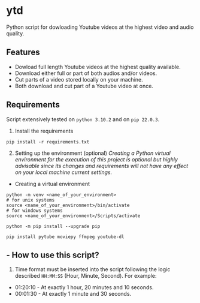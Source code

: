 # ytd
Python script for dowloading Youtube videos at the highest video and audio quality. 

## Features
- Dowload full length Youtube videos at the highest quality available.
- Download either full or part of both audios and/or videos.
- Cut parts of a video stored locally on your machine.
- Both download and cut part of a Youtube video at once.

## Requirements
Script extensively tested on `python 3.10.2` and on `pip 22.0.3`. 
1. Install the requirements
```
pip install -r requirements.txt
```
2. Setting up the environment (optional) 
*Creating a Python virtual environment for the execution of this project is optional but highly advisable since its changes and requirements will not have any effect on your local machine current settings.*
- Creating a virtual environment

```
python -m venv <name_of_your_environment>
# for unix systems
source <name_of_your_environment>/bin/activate
# for windows systems
source <name_of_your_environment>/Scripts/activate

python -m pip install --upgrade pip

pip install pytube moviepy ffmpeg youtube-dl
```

## - How to use this script?
1. Time format must be inserted into the script following the logic described `HH:MM:SS` (Hour, Minute, Second). For example:
- 01:20:10 - At exactly 1 hour, 20 minutes and 10 seconds.
- 00:01:30 - At exactly 1 minute and 30 seconds.

